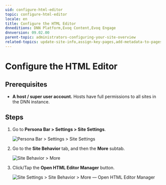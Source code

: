 ```yaml
---
uid: configure-html-editor
topic: configure-html-editor
locale: en
title: Configure the HTML Editor
dnneditions: DNN Platform,Evoq Content,Evoq Engage
dnnversion: 09.02.00
parent-topic: administrators-configuring-your-site-overview
related-topics: update-site-info,assign-key-pages,add-metadata-to-pages,configure-messaging,access-web-config,configure-check-for-new-version,participate-in-improvement-program,page-file-versioning,administrators-extensions-overview,administrators-connectors-overview,administrators-workflows-overview,administrators-search-overview,administrators-vocabularies-overview
---
```


# Configure the HTML Editor

## Prerequisites

*   **A host / super user account.** Hosts have full permissions to all sites in the DNN instance.

## Steps

1.  Go to **Persona Bar \> Settings \> Site Settings**.
    
    ![Persona Bar > Settings > Site Settings](/images/scr-pbar-host-Settings-E91.png)
    
2.  Go to the **Site Behavior** tab, and then the **More** subtab.
    
    ![Site Behavior > More](/images/scr-pbtabs-host-Settings-SiteSettings-SiteBehavior-More-E90.png)
    
3.  Click/Tap the **Open HTML Editor Manager** button.
    
      
    
    ![Site Settings > Site Behavior > More — Open HTML Editor Manager](/images/scr-SiteSettings-SiteBehavior-More-HTMLEditorMgr.png)